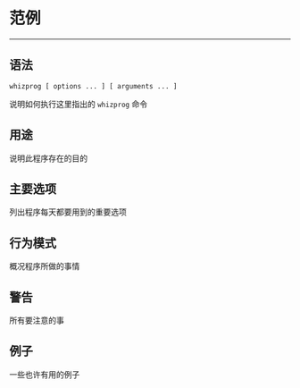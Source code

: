 # 范例

---

## 语法

`whizprog [ options ... ] [ arguments ... ]`

说明如何执行这里指出的 `whizprog` 命令

## 用途

说明此程序存在的目的

## 主要选项

列出程序每天都要用到的重要选项

## 行为模式

概况程序所做的事情

## 警告

所有要注意的事

## 例子

一些也许有用的例子
